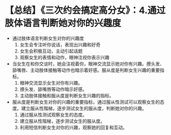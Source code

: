 # 【总结】《三次约会搞定高分女》：4.通过肢体语言判断她对你的兴趣度

-   通过肢体语言判断女生对你的兴趣度
    1.  女生会专注听你说话，表现出兴趣和好奇
    2.  女生会积极互动，主动引起话题
    3.  观察女生的表情和动作，眼神注视你表示兴趣
-   当女生在和你交谈时，她会注视着你，眼神交流显示她对你有兴趣。撩头发、舔嘴唇、主动肢体接触等动作也暗示着好感。服从度是判断女生兴趣的重要指标。
    1.  眼神交流显示女生对你有兴趣。
    2.  撩头发、舔嘴唇等动作暗示好感。
    3.  主动肢体接触和服从度是判断女生兴趣的指标。
-   服从度是判断女生对你的兴趣的重要指标，通过服从性测试可以观察女生的态度。建立服从性階梯，逐步测试女生的服从度，判断她对你的兴趣。
    1.  通过服从性测试观察女生的态度。
    2.  建立服从性階梯，逐步测试女生的服从度。
    3.  利用短信判断女生对你的兴趣，观察她的回复和互动。